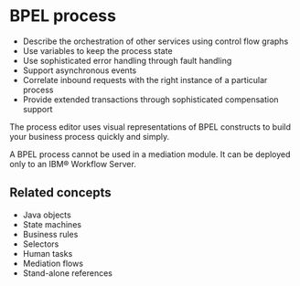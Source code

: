 <!-- image -->

# BPEL process

- Describe the orchestration of other services using control flow
graphs
- Use variables to keep the process state
- Use sophisticated error handling through fault handling
- Support asynchronous events
- Correlate inbound requests with the right instance of a particular
process
- Provide extended transactions through sophisticated compensation
support

The process editor uses visual representations of BPEL constructs
to build your business process quickly and simply.

A BPEL process cannot be used in a mediation module. It can be
deployed only to an IBM® Workflow
Server.

## Related concepts

- Java objects
- State machines
- Business rules
- Selectors
- Human tasks
- Mediation flows
- Stand-alone references